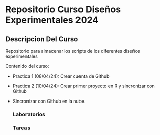 # Repositorio Curso Diseños Experimentales 2024 
## Descripcion Del Curso
Repositorio para almacenar los scripts de los diferentes diseños experimentales

Contenido del curso:

+ Practica 1 (08/04/24): Crear cuenta de Github
+ Practica 2 (10/04/24): Crear primer proyecto en R y sincronizar con Github
+ Sincronizar con Github en la nube.

  ### Laboratorios

  
  ### Tareas
